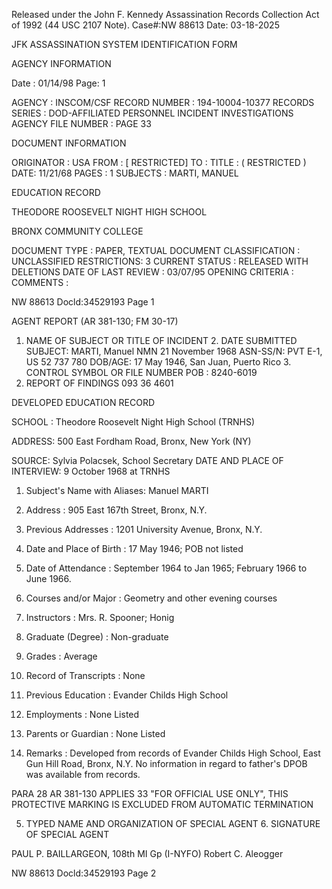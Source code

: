 Released under the John F. Kennedy
Assassination Records Collection Act of
1992 (44 USC 2107 Note). Case#:NW
88613 Date: 03-18-2025

JFK ASSASSINATION SYSTEM
IDENTIFICATION FORM

AGENCY INFORMATION

Date : 01/14/98
Page: 1

AGENCY : INSCOM/CSF
RECORD NUMBER : 194-10004-10377
RECORDS SERIES : DOD-AFFILIATED PERSONNEL INCIDENT INVESTIGATIONS
AGENCY FILE NUMBER : PAGE 33

DOCUMENT INFORMATION

ORIGINATOR : USA
FROM : [ RESTRICTED]
TO :
TITLE : ( RESTRICTED )
DATE: 11/21/68
PAGES : 1
SUBJECTS : MARTI, MANUEL

EDUCATION RECORD

THEODORE ROOSEVELT NIGHT HIGH SCHOOL

BRONX COMMUNITY COLLEGE

DOCUMENT TYPE : PAPER, TEXTUAL DOCUMENT
CLASSIFICATION : UNCLASSIFIED
RESTRICTIONS: 3
CURRENT STATUS : RELEASED WITH DELETIONS
DATE OF LAST REVIEW : 03/07/95
OPENING CRITERIA :
COMMENTS :

NW 88613 Docld:34529193 Page 1

AGENT REPORT
(AR 381-130; FM 30-17)

1. NAME OF SUBJECT OR TITLE OF INCIDENT 2. DATE SUBMITTED
SUBJECT: MARTI, Manuel NMN 21 November 1968
ASN-SS/N: PVT E-1, US 52 737 780
DOB/AGE: 17 May 1946, San Juan, Puerto Rico 3. CONTROL SYMBOL OR FILE NUMBER
POB : 8240-6019
4. REPORT OF FINDINGS 093 36 4601

DEVELOPED EDUCATION RECORD

SCHOOL : Theodore Roosevelt Night High School (TRNHS)

ADDRESS: 500 East Fordham Road, Bronx, New York (NY)

SOURCE: Sylvia Polacsek, School Secretary
DATE AND PLACE OF INTERVIEW: 9 October 1968 at TRNHS

1. Subject's Name with Aliases: Manuel MARTI

2. Address : 905 East 167th Street, Bronx, N.Y.

3. Previous Addresses : 1201 University Avenue, Bronx, N.Y.

4. Date and Place of Birth : 17 May 1946; POB not listed

5. Date of Attendance : September 1964 to Jan 1965; February 1966
to June 1966.

6. Courses and/or Major : Geometry and other evening courses

7. Instructors : Mrs. R. Spooner; Honig

8. Graduate (Degree) : Non-graduate

9. Grades : Average

10. Record of Transcripts : None

11. Previous Education : Evander Childs High School

12. Employments : None Listed

13. Parents or Guardian : None Listed

14. Remarks : Developed from records of Evander Childs
High School, East Gun Hill Road, Bronx, N.Y.
No information in regard to father's DPOB was
available from records.

PARA 28 AR 381-130 APPLIES
33
"FOR OFFICIAL USE ONLY", THIS PROTECTIVE MARKING IS EXCLUDED FROM AUTOMATIC TERMINATION

5. TYPED NAME AND ORGANIZATION OF SPECIAL AGENT 6. SIGNATURE OF SPECIAL AGENT

PAUL P. BAILLARGEON, 108th MI Gp (I-NYFO) Robert C. Aleogger

NW 88613 Docld:34529193 Page 2
